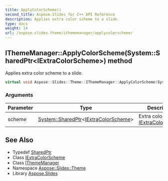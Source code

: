 ```yaml
---
title: ApplyColorScheme()
second_title: Aspose.Slides for C++ API Reference
description: Applies extra color scheme to a slide.
type: docs
weight: 14
url: /aspose.slides.theme/ithememanager/applycolorscheme/
---
```

## IThemeManager::ApplyColorScheme(System::SharedPtr\<IExtraColorScheme\>) method


Applies extra color scheme to a slide.

```cpp
virtual void Aspose::Slides::Theme::IThemeManager::ApplyColorScheme(System::SharedPtr<IExtraColorScheme> scheme)=0
```


### Arguments

| Parameter | Type | Description |
| --- | --- | --- |
| scheme | [System::SharedPtr](../../../system/sharedptr/)\<[IExtraColorScheme](../../iextracolorscheme/)\> | Extra color scheme [IExtraColorScheme](../../iextracolorscheme/) |

## See Also

* Typedef [SharedPtr](../../../system/sharedptr/)
* Class [IExtraColorScheme](../../iextracolorscheme/)
* Class [IThemeManager](../)
* Namespace [Aspose::Slides::Theme](../../)
* Library [Aspose.Slides](../../../)